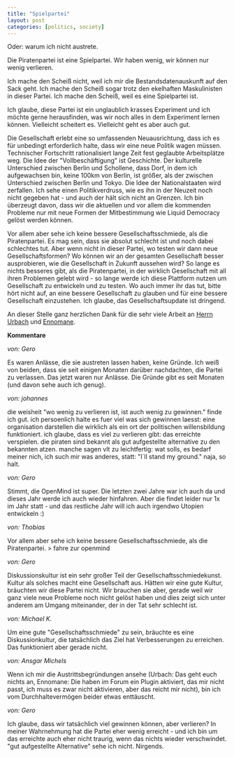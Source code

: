 ```yaml
---
title: "Spielpartei"
layout: post
categories: [politics, society]
---
```

Oder: warum ich nicht austrete.

Die Piratenpartei ist eine Spielpartei. Wir haben wenig, wir können nur wenig verlieren.

Ich mache den Scheiß nicht, weil ich mir die Bestandsdatenauskunft auf den Sack geht. Ich mache den Scheiß sogar trotz den ekelhaften Maskulinisten in dieser Partei. Ich mache den Scheiß, weil es eine Spielpartei ist.

Ich glaube, diese Partei ist ein unglaublich krasses Experiment und ich möchte gerne herausfinden, was wir noch alles in dem Experiment lernen können. Vielleicht scheitert es. Vielleicht geht es aber auch gut.

Die Gesellschaft erlebt eine so umfassenden Neuausrichtung, dass ich es für unbedingt erforderlich halte, dass wir eine neue Politik wagen müssen.
Technischer Fortschritt rationalisiert lange Zeit fest geglaubte Arbeitsplätze weg. Die Idee der "Vollbeschäftigung" ist Geschichte.
Der kulturelle Unterschied zwischen Berlin und Schollene, dass Dorf, in dem ich aufgewachsen bin, keine 100km von Berlin, ist größer, als der zwischen Unterschied zwischen Berlin und Tokyo. Die Idee der Nationalstaaten wird zerfallen.
Ich sehe einen Politikverdruss, wie es ihn in der Neuzeit noch nicht gegeben hat - und auch der hält sich nicht an Grenzen. Ich bin überzeugt davon, dass wir die aktuellen und vor allem die kommenden Probleme nur mit neue Formen der Mitbestimmung wie Liquid Democracy gelöst werden können.

Vor allem aber sehe ich keine bessere Gesellschaftsschmiede, als die Piratenpartei. Es mag sein, dass sie absolut schlecht ist und noch dabei schlechtes tut. Aber wenn nicht in dieser Partei, wo testen wir dann neue Gesellschaftsformen? Wo können wir an der gesamten Gesellschaft besser ausprobieren, wie die Gesellschaft in Zukunft aussehen wird?
So lange es nichts besseres gibt, als die Piratenpartei, in der wirklich Gesellschaft mit all ihren Problemen gelebt wird - so lange werde ich diese Plattform nutzen um Gesellschaft zu entwickeln und zu testen. Wo auch immer ihr das tut, bitte hört nicht auf, an eine bessere Gesellschaft zu glauben und für eine bessere Gesellschaft einzustehen. Ich glaube, das Gesellschaftsupdate ist dringend.


An dieser Stelle ganz herzlichen Dank für die sehr viele Arbeit an <a href="http://basisvasektomie.de/2013/04/14/das-war-es-mein-austritt-aus-der-piratenpartei/">Herrn Urbach</a> und <a href="http://www.ennomane.de/2013/04/13/mein-austritt-aus-der-piratenpartei-ich-schulde-euch-noch-einen-blogpost/">Ennomane</a>.
		

__Kommentare__
			
_von: Gero_
			
Es waren Anlässe, die sie austreten lassen haben, keine Gründe. Ich weiß von beiden, dass sie seit einigen Monaten darüber nachdachten, die Partei zu verlassen. Das jetzt waren nur Anlässe. Die Gründe gibt es seit Monaten (und davon sehe auch ich genug).

			
_von: johannes_
			
die weisheit "wo wenig zu verlieren ist, ist auch wenig zu gewinnen." finde ich gut.
ich persoenlich halte es fuer viel was sich gewinnen laesst: eine organisation darstellen die wirklich als ein ort der politischen willensbildung funktioniert.
ich glaube, dass es viel zu verlieren gibt: das erreichte verspielen. die piraten sind bekannt als gut aufgestellte alternative zu den bekannten atzen. 
manche sagen vlt zu leichtfertig: wat solls, es bedarf meiner nich, ich such mir was anderes, statt: "I´ll stand my ground."
naja, so halt.

			
_von: Gero_
			
Stimmt, die OpenMind ist super. Die letzten zwei Jahre war ich auch da und dieses Jahr werde ich auch wieder hinfahren. Aber die findet leider nur 1x im Jahr statt - und das restliche Jahr will ich auch irgendwo Utopien entwickeln :)

			
_von: Thobias_
			
Vor allem aber sehe ich keine bessere Gesellschaftsschmiede, als die Piratenpartei.  &gt; fahre zur openmind

			
_von: Gero_
			
Diskussionskultur ist ein sehr großer Teil der Gesellschaftsschmiedekunst. Kultur als solches macht eine Gesellschaft aus. Hätten wir eine gute Kultur, bräuchten wir diese Partei nicht.
Wir brauchen sie aber, gerade weil wir ganz viele neue Probleme noch nicht gelöst haben und dies zeigt sich unter anderem am Umgang miteinander, der in der Tat sehr schlecht ist.

			
_von: Michael K._
			
Um eine  gute "Gesellschaftsschmiede" zu sein, bräuchte es eine Diskussionkultur, die tatsächlich das Ziel hat Verbesserungen zu erreichen.
Das funktioniert aber gerade nicht.

			
_von: Ansgar Michels_
			
Wenn ich mir die Austrittsbegründungen ansehe (Urbach: Das geht euch nichts an, Ennomane: Die haben im Forum ein Plugin aktiviert, das mir nicht passt, ich muss es zwar nicht aktivieren, aber das reicht mir nicht), bin ich vom Durchhaltevermögen beider etwas enttäuscht.

			
_von: Gero_
			
Ich glaube, dass wir tatsächlich viel gewinnen können, aber verlieren?
In meiner Wahrnehmung hat die Partei eher wenig erreicht - und ich bin um das erreichte auch eher nicht traurig, wenn das nichts wieder verschwindet. "gut aufgestellte Alternative" sehe ich nicht. Nirgends.

